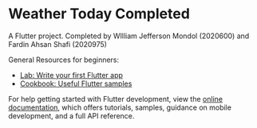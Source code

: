 # Weather Today Completed

A Flutter project. Completed by WIlliam Jefferson Mondol (2020600) and Fardin Ahsan Shafi (2020975)

General Resources for beginners:
- [Lab: Write your first Flutter app](https://docs.flutter.dev/get-started/codelab)
- [Cookbook: Useful Flutter samples](https://docs.flutter.dev/cookbook)

For help getting started with Flutter development, view the
[online documentation](https://docs.flutter.dev/), which offers tutorials,
samples, guidance on mobile development, and a full API reference.
